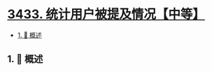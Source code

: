 # [3433. 统计用户被提及情况【中等】](https://github.com/Tdahuyou/TNotes.leetcode/tree/main/notes/3433.%20%E7%BB%9F%E8%AE%A1%E7%94%A8%E6%88%B7%E8%A2%AB%E6%8F%90%E5%8F%8A%E6%83%85%E5%86%B5%E3%80%90%E4%B8%AD%E7%AD%89%E3%80%91)

<!-- region:toc -->

- [1. 📝 概述](#1--概述)

<!-- endregion:toc -->

## 1. 📝 概述
